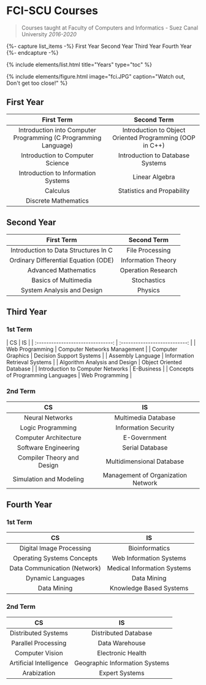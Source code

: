 # FCI-SCU Courses

> Courses taught at Faculty of Computers and Informatics - Suez Canal University _2016-2020_

{%- capture list_items -%}
First Year
Second Year
Third Year
Fourth Year
{%- endcapture -%}

{% include elements/list.html title="Years" type="toc" %}

{% include elements/figure.html image="fci.JPG" caption="Watch out, Don't get too close!" %}

## First Year

|                           First Term                            |                       Second Term                        |
| :-------------------------------------------------------------: | :------------------------------------------------------: |
| Introduction into Computer Programming (C Programming Language) | Introduction to Object Oriented Programming (OOP in C++) |
|                Introduction to Computer Science                 |             Introduction to Database Systems             |
|               Introduction to Information Systems               |                      Linear Algebra                      |
|                            Calculus                             |                Statistics and Propability                |
|                      Discrete Mathematics                       |                                                          |

## Second Year

|              First Term              |    Second Term     |
| :----------------------------------: | :----------------: |
| Introduction to Data Structures In C |  File Processing   |
| Ordinary Differential Equation (ODE) | Information Theory |
|         Advanced Mathematics         | Operation Research |
|         Basics of Multimedia         |    Stochastics     |
|      System Analysis and Design      |      Physics       |

## Third Year

### 1st Term

<p class="text-center">
|                CS                 |              IS               |
| :-------------------------------: | :---------------------------: |
|          Web Programming          | Computer Networks Management  |
|         Computer Graphics         |   Decision Support Systems    |
|         Assembly Language         | Information Retrieval Systems |
|   Algorithm Analysis and Design   |   Object Oriented Database    |
| Introduction to Computer Networks |          E-Business           |
| Concepts of Programming Languages |        Web Programming        |
</p>

### 2nd Term

|             CS             |                 IS                 |
| :------------------------: | :--------------------------------: |
|      Neural Networks       |        Multimedia Database         |
|     Logic Programming      |        Information Security        |
|   Computer Architecture    |            E-Government            |
|    Software Engineering    |          Serial Database           |
| Compiler Theory and Design |     Multidimensional Database      |
|  Simulation and Modeling   | Management of Organization Network |

## Fourth Year

### 1st Term

|              CS              |             IS              |
| :--------------------------: | :-------------------------: |
|   Digital Image Processing   |       Bioinformatics        |
|  Operating Systems Concepts  |   Web Information Systems   |
| Data Communication (Network) | Medical Information Systems |
|      Dynamic Languages       |         Data Mining         |
|         Data Mining          |   Knowledge Based Systems   |

### 2nd Term

|           CS            |               IS               |
| :---------------------: | :----------------------------: |
|   Distributed Systems   |      Distributed Database      |
|   Parallel Processing   |         Data Warehouse         |
|     Computer Vision     |       Electronic Health        |
| Artificial Intelligence | Geographic Information Systems |
|       Arabization       |         Expert Systems         |
